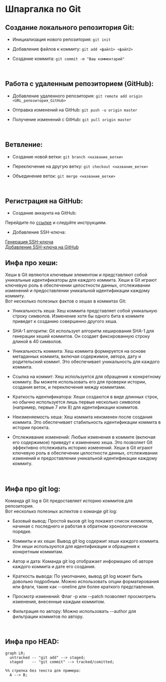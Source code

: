 # Шпаргалка по Git

## Создание локального репозитория Git:

* Инициализация нового репозитория:
```git init```

* Добавление файлов к коммиту:
```git add <файл1> <файл2>```

* Создание коммита:
```git commit -m "Ваш комментарий"```
<br>


## Работа с удаленным репозиторием (GitHub):

* Добавление удаленного репозитория:
```git remote add origin <URL_репозитория_GitHub>```

* Отправка изменений на GitHub:
```git push -u origin master```

* Получение изменений с GitHub:
```git pull origin master```
<br>


## Ветвление:

* Создание новой ветки:
```git branch <название_ветки>```

* Переключение на другую ветку:
```git checkout <название_ветки>```

* Объединение веток:
```git merge <название_ветки>```
<br>


## Регистрация на GitHub:

* Создание аккаунта на GitHub:

Перейдите по [ссылке](https://github.com/ "github") и следуйте инструкциям.
<br>
* Добавление SSH-ключа:

[Генерация SSH-ключа](https://docs.github.com/en/authentication/connecting-to-github-with-ssh/generating-a-new-ssh-key-and-adding-it-to-the-ssh-agent "Жми, да?")
<br>
[Добавление SSH-ключа на GitHub](https://docs.github.com/en/authentication/connecting-to-github-with-ssh/adding-a-new-ssh-key-to-your-github-account "А не хочешь, не жми")
<br>


## Инфа про хеши:

Хеши в Git являются ключевым элементом и представляют собой уникальные идентификаторы для каждого коммита. Хеши в Git играют ключевую роль в обеспечении целостности данных, отслеживании изменений и предоставлении уникальной идентификации каждому коммиту.
<br>Вот несколько полезных фактов о хешах в коммитах Git:

* Уникальность хеша:
Хеш коммита представляет собой уникальную строку символов. Изменение хотя бы одного бита в коммите приведет к созданию совершенно другого хеша.

* SHA-1 алгоритм:
Git использует алгоритм хеширования SHA-1 для генерации хешей коммитов. Он создает фиксированную строку длиной в 40 символов.

* Уникальность коммита:
Хеш коммита формируется на основе метаданных коммита, включая содержимое, автора, дату и родительский коммит. Это обеспечивает уникальность для каждого коммита.

* Ссылка на коммит:
Хеш используется для обращения к конкретному коммиту. Вы можете использовать его для проверки истории, создания веток, и переключения между коммитами.

* Краткость идентификатора:
Хеши создаются в виде длинных строк, но обычно используется лишь первые несколько символов (например, первые 7 или 8) для идентификации коммитов.

* Неизменяемость хеша:
Хеш коммита неизменен после создания коммита. Это обеспечивает стабильность идентификации коммита в истории проекта.

* Отслеживание изменений:
Любые изменения в коммите (включая его содержимое) приведут к изменению хеша. Это позволяет Git эффективно отслеживать историю изменений.
Хеши в Git играют ключевую роль в обеспечении целостности данных, отслеживании изменений и предоставлении уникальной идентификации каждому коммиту.
<br>


## Инфа про git log:

Команда git log в Git предоставляет историю коммитов для репозитория. 
<br>Вот несколько полезных аспектов о команде git log:

* Базовый вывод:
Простой вызов git log покажет список коммитов, начиная с последнего и работая в обратном хронологическом порядке.

* Коммиты и их хеши:
Вывод git log содержит хеши каждого коммита. Эти хеши используются для идентификации и обращения к конкретным коммитам.

* Автор и дата:
Команда git log отображает информацию об авторе каждого коммита и дате его создания.

* Краткость вывода:
По умолчанию, вывод git log может быть довольно подробным. Можно использовать опции форматирования или флаги, такие как --oneline для более краткого представления.

* Просмотр изменений:
Флаг -p или --patch позволяет просмотреть изменения, внесенные каждым коммитом.

* Фильтрация по автору:
Можно использовать --author для фильтрации коммитов по автору.
<br>


## Инфа про HEAD:

```mermaid
graph LR;
  untracked -- "git add" --> staged;
  staged    -- "git commit" --> tracked/comitted;

%% стрелка без текста для примера: 
  A --> B;
```

